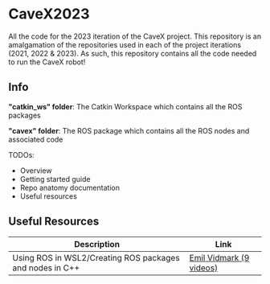# CaveX2023
All the code for the 2023 iteration of the CaveX project. This repository is an amalgamation of the repositories used in each of the project iterations (2021, 2022 & 2023). As such, this repository contains all the code needed to run the CaveX robot!

## Info
**"catkin_ws" folder**: The Catkin Workspace which contains all the ROS packages

**"cavex" folder**: The ROS package which contains all the ROS nodes and associated code

TODOs:
- Overview
- Getting started guide
- Repo anatomy documentation
- Useful resources

## Useful Resources
|Description        |Link                          |
|----------------|-------------------------------|
|Using ROS in WSL2/Creating ROS packages and nodes in C++|[Emil Vidmark (9 videos)](https://www.youtube.com/watch?v=C6BlNbeU3fQ)|
